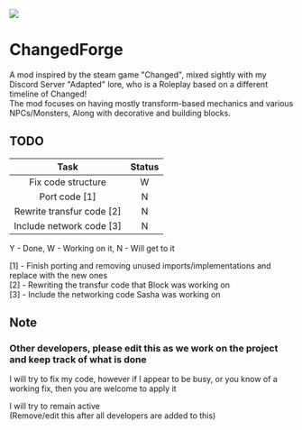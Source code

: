 ![](https://cdn.discordapp.com/attachments/814468698618200135/838709503725010944/Turned_Background.png)
# ChangedForge
A mod inspired by the steam game "Changed", mixed sightly with my Discord Server "Adapted" lore, who is a Roleplay based on a different timeline of Changed!<br>
The mod focuses on having mostly transform-based mechanics and various NPCs/Monsters, Along with decorative and building blocks.

## TODO

| Task | Status |
| :---: | :---: |
| Fix code structure | W |
| Port code [1] | N |
| Rewrite transfur code [2] | N |
| Include network code [3] | N |

Y - Done, W - Working on it, N - Will get to it

[1] - Finish porting and removing unused imports/implementations and replace with the new ones<br>
[2] - Rewriting the transfur code that Block was working on<br>
[3] - Include the networking code Sasha was working on<br>

## Note

### Other developers, please edit this as we work on the project and keep track of what is done

I will try to fix my code, however if I appear to be busy, or you know of a working fix, then you are welcome to apply it

I will try to remain active<br>
(Remove/edit this after all developers are added to this)